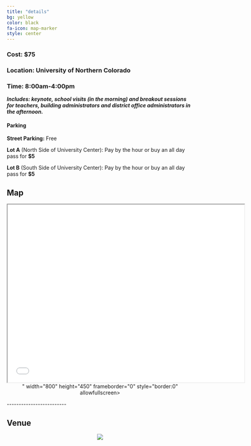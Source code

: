 ```yaml
---
title: "details"
bg: yellow
color: black
fa-icon: map-marker
style: center
---
```


### Cost: $75

### Location: University of Northern Colorado

### Time: 8:00am-4:00pm


 **_Includes: keynote, school visits (in the morning) and breakout sessions for teachers, building administrators and district office administrators in the afternoon._**

#### Parking

**Street Parking:** Free

**Lot A** (North Side of University Center): Pay by the hour or buy an all day pass for **$5**

**Lot B** (South Side of University Center): Pay by the hour or buy an all day pass for **$5**


## Map

<p align="center">
 <iframe src="<iframe src="https://www.google.com/maps/d/embed?mid=1lAv5osZ9eCXP9DXW7equHrGVGGs" width="640" height="480"></iframe>" width="800" height="450" frameborder="0" style="border:0" allowfullscreen></iframe>
</p>
-------------------------


## Venue

<div style="text-align:center">
<a href="https://drive.google.com/file/d/0Bzm9EcZ6K2ifVnZvUkRXNFN5ZG8/view?usp=sharing" target="_blank">
 <img src="https://github.com/WCSD6/TheGeeleyBlendedLearningSummit/blob/gh-pages/img/UNC%20Main%20Map.jpg?raw=true">
</a>
